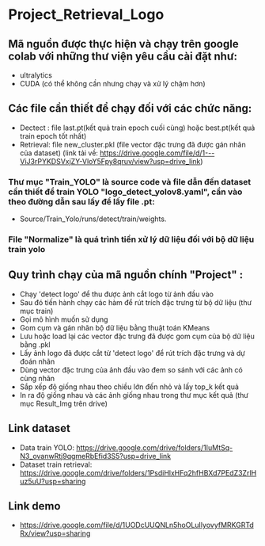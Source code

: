 # Project_Retrieval_Logo
## Mã nguồn được thực hiện và chạy trên google colab với những thư viện yêu cầu cài đặt như:
- ultralytics
- CUDA (có thể không cần nhưng chạy và xử lý chậm hơn)
## Các file cần thiết để chạy đối với các chức năng:
- Dectect : file last.pt(kết quả train epoch cuối cùng) hoặc best.pt(kết quả train epoch tốt nhất)
- Retrieval: file new_cluster.pkl (file vector đặc trưng đã được gán nhãn của dataset)
(link tải về: https://drive.google.com/file/d/1---ViJ3rPYKDSVxjZY-VloY5Fpy8qruv/view?usp=drive_link)

### Thư mục "Train_YOLO" là source code và file dẫn đến dataset cần thiết để train YOLO "logo_detect_yolov8.yaml", cần vào theo đường dẫn sau lấy để lấy file .pt:
* Source/Train_Yolo/runs/detect/train/weights.

### File "Normalize" là quá trình tiền xử lý dữ liệu đối với bộ dữ liệu train yolo

## Quy trình chạy của mã nguồn chính "Project" :
- Chạy 'detect logo' để thu được ảnh cắt logo từ ảnh đầu vào
- Sau đó tiến hành chạy các hàm để rút trích đặc trưng từ bộ dữ liệu (thư mục train)
- Gọi mô hình muốn sử dụng
- Gom cụm và gán nhãn bộ dữ liệu bằng thuật toán KMeans
- Lưu hoặc load lại các vector đặc trưng đã được gom cụm của bộ dữ liệu bằng .pkl
- Lấy ảnh logo đã được cắt từ 'detect logo' để rút trích đặc trưng và dự đoán nhãn
- Dùng vector đặc trưng của ảnh đầu vào đem so sánh với các ảnh có cùng nhãn
- Sắp xếp độ giống nhau theo chiều lớn đến nhỏ và lấy top_k kết quả
- In ra độ giống nhau và các ảnh giống nhau trong thư mục kết quả (thư mục Result_Img trên drive)

## Link dataset
- Data train YOLO: https://drive.google.com/drive/folders/1IuMtSq-N3_ovanwRtj9qgmeRbEfid3S5?usp=drive_link
- Dataset train retrieval: https://drive.google.com/drive/folders/1PsdiHlxHFq2hfHBXd7PEdZ3ZrlHuz5uU?usp=sharing

## Link demo
* https://drive.google.com/file/d/1UODcUUQNLn5hoOLuIlyovyfMRKGRTdRx/view?usp=sharing
